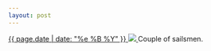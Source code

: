```yaml
---
layout: post
---
```


<p>
  <a href="/267">
    <time>{{ page.date | date: "%e %B %Y" }}</time>
    <img src="{{ site.assets_url }}/267.jpg">
  </a>
  Couple of sailsmen.
</p>

